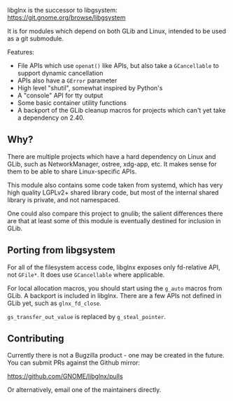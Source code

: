 libglnx is the successor to libgsystem: https://git.gnome.org/browse/libgsystem

It is for modules which depend on both GLib and Linux, intended to be
used as a git submodule.

Features:

 - File APIs which use `openat()` like APIs, but also take a `GCancellable`
   to support dynamic cancellation
 - APIs also have a `GError` parameter
 - High level "shutil", somewhat inspired by Python's
 - A "console" API for tty output
 - Some basic container utility functions
 - A backport of the GLib cleanup macros for projects which can't yet take
   a dependency on 2.40.

Why?
----

There are multiple projects which have a hard dependency on Linux and
GLib, such as NetworkManager, ostree, xdg-app, etc.  It makes sense
for them to be able to share Linux-specific APIs.

This module also contains some code taken from systemd, which has very
high quality LGPLv2+ shared library code, but most of the internal
shared library is private, and not namespaced.

One could also compare this project to gnulib; the salient differences
there are that at least some of this module is eventually destined for
inclusion in GLib.

Porting from libgsystem
-----------------------

For all of the filesystem access code, libglnx exposes only
fd-relative API, not `GFile*`.  It does use `GCancellable` where
applicable.

For local allocation macros, you should start using the `g_auto`
macros from GLib.  A backport is included in libglnx.  There are a few
APIs not defined in GLib yet, such as `glnx_fd_close`.

`gs_transfer_out_value` is replaced by `g_steal_pointer`.

Contributing
------------

Currently there is not a Bugzilla product - one may be created
in the future.  You can submit PRs against the Github mirror:

https://github.com/GNOME/libglnx/pulls

Or alternatively, email one of the maintainers directly.
